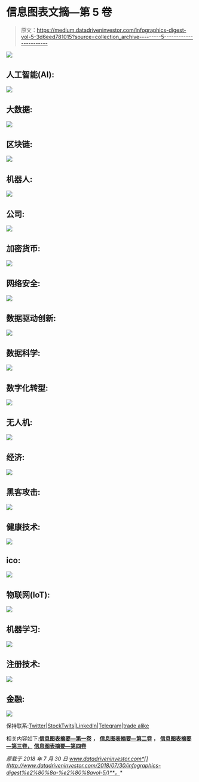 # 信息图表文摘—第 5 卷

> 原文：<https://medium.datadriveninvestor.com/infographics-digest-vol-5-3d6eed781015?source=collection_archive---------5----------------------->

![](img/94642b61249948b7ce50be0574031f0c.png)

## 人工智能(AI):

![](img/773b74e04211372824dc51b84e3fa442.png)

## 大数据:

![](img/b4e9e9a3cad1ee1ec07a680d073f0b2c.png)

## 区块链:

![](img/7d434cdbb8612e2fa5a20c9d56af0c39.png)

## 机器人:

![](img/6e975f63eb4a5dc0ec1db80e98fe8dc5.png)

## 公司:

![](img/42f0b2d5f99e6a3b355ba92729511476.png)

## 加密货币:

![](img/de10f059d825379f6f8d6a2b56906367.png)

## 网络安全:

![](img/fe3c4a746ec2efcacbceb49ae03a2a54.png)

## 数据驱动创新:

![](img/8aef1e1c12e7385694ab1e9b4937b549.png)

## 数据科学:

![](img/97f3572f63887850ca5eed73bf0f5ec1.png)

## 数字化转型:

![](img/ebc836efde5623af32a87c1b971dd1b7.png)

## 无人机:

![](img/5aba370389b083713c839a7746c8a27d.png)

## 经济:

![](img/d41a28190b1b2b067a85efa45871fa8c.png)

## 黑客攻击:

![](img/1cfc6e5bafff37d26b243a97aac3bb1a.png)

## 健康技术:

![](img/ceb904d1e8f86de68b7db1ee2e279a37.png)

## ico:

![](img/5303d1445a9cdc4a19b1794cbb54f134.png)

## 物联网(IoT):

![](img/c755a6922b70cd229f9168fc4c8da2d3.png)

## 机器学习:

![](img/2d143a0c0f6cacd36b2e85b9c7ff140a.png)

## 注册技术:

![](img/17dd0873320c93c970f0013f6c25e981.png)

## 金融:

![](img/a9c2ba380a88bf404ef744af49ab5419.png)

保持联系:[Twitter](https://twitter.com/fklivestolearn)|[StockTwits](https://stocktwits.com/trade_nut)|[LinkedIn](https://www.linkedin.com/in/faisal-khan-2a3009b/)|[Telegram](https://t.me/joinchat/IWzyHBGWCFwPQTe8Tm5H_Q)|[trade alike](http://www.tradealike.com/)

相关内容如下:[**信息图表摘要—第一卷**](https://medium.com/datadriveninvestor/an-info-graphic-special-everything-you-want-to-know-f59fd714b78e) **，** [**信息图表摘要—第二卷**](https://medium.com/datadriveninvestor/infographic-special-everything-you-want-to-know-vol-2-42a1a6d32f09) **，** [**信息图表摘要—第三卷，**](https://medium.com/datadriveninvestor/infographics-digest-vol-3-da67e69d71ce) [**信息图表摘要—第四卷**](http://www.datadriveninvestor.com/2018/07/16/infographics-digest%e2%80%8a-%e2%80%8avol-4/)

*原载于 2018 年 7 月 30 日 www.datadriveninvestor.com*[](http://www.datadriveninvestor.com/2018/07/30/infographics-digest%e2%80%8a-%e2%80%8avol-5/)**。**